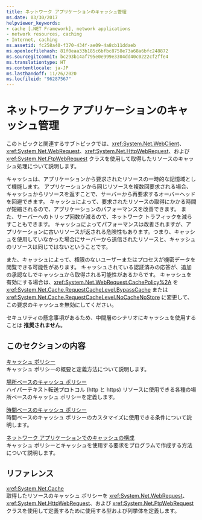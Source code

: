 ```yaml
---
title: ネットワーク アプリケーションのキャッシュ管理
ms.date: 03/30/2017
helpviewer_keywords:
- cache [.NET Framework], network applications
- network resources, caching
- Internet, caching
ms.assetid: fc258a40-f370-434f-ae09-4a8cb11ddaeb
ms.openlocfilehash: 81f0eaa33b185c6bfbc8758e73a68a6bfc248872
ms.sourcegitcommit: bc293b14af795e0e999e3304dd40c0222cf2ffe4
ms.translationtype: HT
ms.contentlocale: ja-JP
ms.lasthandoff: 11/26/2020
ms.locfileid: "96287567"
---
```

# <a name="cache-management-for-network-applications"></a>ネットワーク アプリケーションのキャッシュ管理

このトピックと関連するサブトピックでは、<xref:System.Net.WebClient>、<xref:System.Net.WebRequest>、<xref:System.Net.HttpWebRequest>、および <xref:System.Net.FtpWebRequest> クラスを使用して取得したリソースのキャッシュ処理について説明します。  
  
 キャッシュは、アプリケーションから要求されたリソースの一時的な記憶域として機能します。 アプリケーションから同じリソースを複数回要求される場合、キャッシュからリソースを返すことで、サーバーから再要求するオーバーヘッドを回避できます。 キャッシュによって、要求されたリソースの取得にかかる時間が短縮されるので、アプリケーションのパフォーマンスを改善できます。 また、サーバーへのトリップ回数が減るので、ネットワーク トラフィックを減らすこともできます。 キャッシュによってパフォーマンスは改善されますが、アプリケーションに古いリソースが返される危険性もあります。つまり、キャッシュを使用していなかった場合にサーバーから送信されたリソースと、キャッシュのリソースは同じではないということです。  
  
 また、キャッシュによって、権限のないユーザーまたはプロセスが機密データを閲覧できる可能性があります。 キャッシュされている認証済みの応答が、追加の承認なしでキャッシュから取得される可能性があるからです。 キャッシュを有効にする場合は、<xref:System.Net.WebRequest.CachePolicy%2A> を <xref:System.Net.Cache.RequestCacheLevel.BypassCache> または <xref:System.Net.Cache.RequestCacheLevel.NoCacheNoStore> に変更して、この要求のキャッシュを無効にしてください。  
  
 セキュリティの懸念事項があるため、中間層のシナリオにキャッシュを使用することは **推奨されません**。  
  
## <a name="in-this-section"></a>このセクションの内容  

 [キャッシュ ポリシー](cache-policy.md)  
 キャッシュ ポリシーの概要と定義方法について説明します。  
  
 [場所ベースのキャッシュ ポリシー](location-based-cache-policies.md)  
 ハイパーテキスト転送プロトコル (http と https) リソースに使用できる各種の場所ベースのキャッシュ ポリシーを定義します。  
  
 [時間ベースのキャッシュ ポリシー](time-based-cache-policies.md)  
 時間ベースのキャッシュ ポリシーのカスタマイズに使用できる条件について説明します。  
  
 [ネットワーク アプリケーションでのキャッシュの構成](configuring-caching-in-network-applications.md)  
 キャッシュ ポリシーとキャッシュを使用する要求をプログラムで作成する方法について説明します。  
  
## <a name="reference"></a>リファレンス  

 <xref:System.Net.Cache>  
 取得したリソースのキャッシュ ポリシーを <xref:System.Net.WebRequest>、<xref:System.Net.HttpWebRequest>、および <xref:System.Net.FtpWebRequest> クラスを使用して定義するために使用する型および列挙体を定義します。
